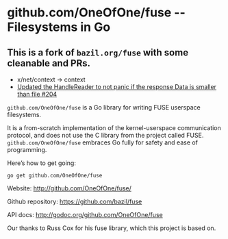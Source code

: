 github.com/OneOfOne/fuse -- Filesystems in Go
===================================

## This is a fork of `bazil.org/fuse` with some cleanable and PRs.

- x/net/context -> context
- [Updated the HandleReader to not panic if the response Data is smaller than file #204](https://github.com/bazil/fuse/pull/204)

`github.com/OneOfOne/fuse` is a Go library for writing FUSE userspace
filesystems.

It is a from-scratch implementation of the kernel-userspace
communication protocol, and does not use the C library from the
project called FUSE. `github.com/OneOfOne/fuse` embraces Go fully for safety and
ease of programming.

Here’s how to get going:

    go get github.com/OneOfOne/fuse

Website: http://github.com/OneOfOne/fuse/

Github repository: https://github.com/bazil/fuse

API docs: http://godoc.org/github.com/OneOfOne/fuse

Our thanks to Russ Cox for his fuse library, which this project is
based on.
